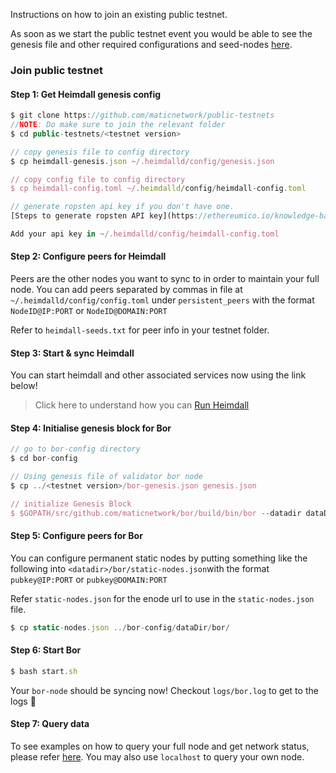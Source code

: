Instructions on how to join an existing public testnet.

As soon as we start the public testnet event you would be able to see the genesis file and other required configurations and seed-nodes [here](https://github.com/maticnetwork/public-testnets).

### Join public testnet

#### Step 1: Get Heimdall genesis config

```js
$ git clone https://github.com/maticnetwork/public-testnets
//NOTE: Do make sure to join the relevant folder
$ cd public-testnets/<testnet version>

// copy genesis file to config directory
$ cp heimdall-genesis.json ~/.heimdalld/config/genesis.json

// copy config file to config directory
$ cp heimdall-config.toml ~/.heimdalld/config/heimdall-config.toml

// generate ropsten api key if you don't have one. 
[Steps to generate ropsten API key](https://ethereumico.io/knowledge-base/infura-api-key-guide/ "Generate Ropsten API Key")

Add your api key in ~/.heimdalld/config/heimdall-config.toml
```

#### Step 2: Configure peers for Heimdall

Peers are the other nodes you want to sync to in order to maintain your full node. You can add peers separated by commas in file at `~/.heimdalld/config/config.toml` under `persistent_peers` with the format `NodeID@IP:PORT` or `NodeID@DOMAIN:PORT`

Refer to `heimdall-seeds.txt` for peer info in your testnet folder.

#### Step 3: Start & sync Heimdall

You can start heimdall and other associated services now using the link below!

> Click here to understand how you can [Run Heimdall](../heimdall/run-heimdall)

#### Step 4: Initialise genesis block for Bor

```js
// go to bor-config directory
$ cd bor-config

// Using genesis file of validator bor node
$ cp ../<testnet version>/bor-genesis.json genesis.json

// initialize Genesis Block
$ $GOPATH/src/github.com/maticnetwork/bor/build/bin/bor --datadir dataDir init genesis.json

```

#### Step 5: Configure peers for Bor


You can configure permanent static nodes by putting something like the following into `<datadir>/bor/static-nodes.json`with the format `pubkey@IP:PORT` or `pubkey@DOMAIN:PORT`

Refer `static-nodes.json` for the enode url to use in the `static-nodes.json` file.

```js
$ cp static-nodes.json ../bor-config/dataDir/bor/
```

#### Step 6: Start Bor

```js
$ bash start.sh

```

Your `bor-node` should be syncing now! Checkout `logs/bor.log` to get to the logs 🤩

#### Step 7: Query data

To see examples on how to query your full node and get network status, please refer [here](http://34.196.40.122:1317/swagger-ui/#/). You may also use `localhost` to query your own node.
